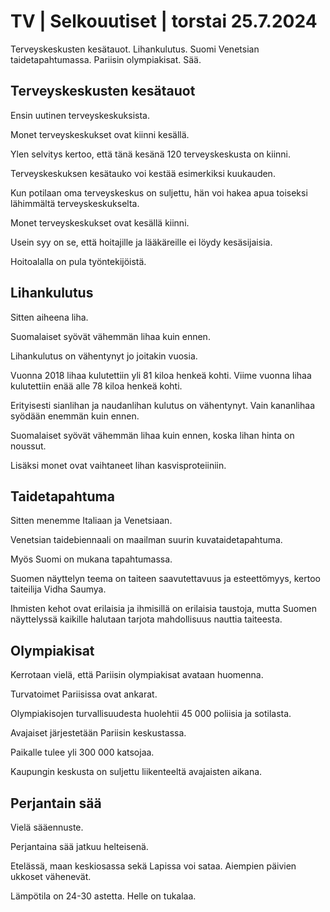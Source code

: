 # TV \| Selkouutiset \| torstai 25.7.2024

Terveyskeskusten kesätauot. Lihankulutus. Suomi Venetsian taidetapahtumassa. Pariisin olympiakisat. Sää.

## Terveyskeskusten kesätauot

Ensin uutinen terveyskeskuksista.

Monet terveyskeskukset ovat kiinni kesällä.

Ylen selvitys kertoo, että tänä kesänä 120 terveyskeskusta on kiinni.

Terveyskeskuksen kesätauko voi kestää esimerkiksi kuukauden.

Kun potilaan oma terveyskeskus on suljettu, hän voi hakea apua toiseksi lähimmältä terveyskeskukselta.

Monet terveyskeskukset ovat kesällä kiinni.

Usein syy on se, että hoitajille ja lääkäreille ei löydy kesäsijaisia.

Hoitoalalla on pula työntekijöistä.

## Lihankulutus

Sitten aiheena liha.

Suomalaiset syövät vähemmän lihaa kuin ennen.

Lihankulutus on vähentynyt jo joitakin vuosia.

Vuonna 2018 lihaa kulutettiin yli 81 kiloa henkeä kohti. Viime vuonna lihaa kulutettiin enää alle 78 kiloa henkeä kohti.

Erityisesti sianlihan ja naudanlihan kulutus on vähentynyt. Vain kananlihaa syödään enemmän kuin ennen.

Suomalaiset syövät vähemmän lihaa kuin ennen, koska lihan hinta on noussut.

Lisäksi monet ovat vaihtaneet lihan kasvisproteiiniin.

## Taidetapahtuma

Sitten menemme Italiaan ja Venetsiaan.

Venetsian taidebiennaali on maailman suurin kuvataidetapahtuma.

Myös Suomi on mukana tapahtumassa.

Suomen näyttelyn teema on taiteen saavutettavuus ja esteettömyys, kertoo taiteilija Vidha Saumya.

Ihmisten kehot ovat erilaisia ja ihmisillä on erilaisia taustoja, mutta Suomen näyttelyssä kaikille halutaan tarjota mahdollisuus nauttia taiteesta.

## Olympiakisat

Kerrotaan vielä, että Pariisin olympiakisat avataan huomenna.

Turvatoimet Pariisissa ovat ankarat.

Olympiakisojen turvallisuudesta huolehtii 45 000 poliisia ja sotilasta.

Avajaiset järjestetään Pariisin keskustassa.

Paikalle tulee yli 300 000 katsojaa.

Kaupungin keskusta on suljettu liikenteeltä avajaisten aikana.

## Perjantain sää

Vielä sääennuste.

Perjantaina sää jatkuu helteisenä.

Etelässä, maan keskiosassa sekä Lapissa voi sataa. Aiempien päivien ukkoset vähenevät.

Lämpötila on 24-30 astetta. Helle on tukalaa.

